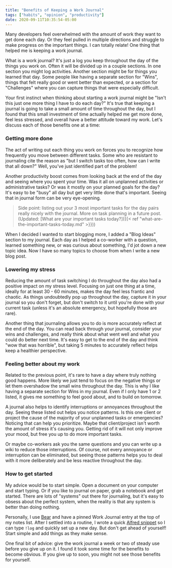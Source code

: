 ```yaml
---
title: "Benefits of Keeping a Work Journal"
tags: ["habits", "opinion", "productivity"]
date: 2020-09-11T10:35:54-05:00
---
```


Many developers feel overwhelmed with the amount of work they want to get done each day. Or they feel pulled in multiple directions and struggle to make progress on the important things. I can totally relate! One thing that helped me is keeping a work journal.

<!--more-->

What is a work journal? It's just a log you keep throughout the day of the things you work on. Often it will be divided up in a couple sections. In one section you might log activities. Another section might be for things you learned that day. Some people like having a separate section for "Wins", things that felt really good or went better than expected, or a section for "Challenges" where you can capture things that were especially difficult.

Your first instinct when thinking about starting a work journal might be "Isn't this just one more thing I have to do each day?" It's true that keeping a journal is going to take a small amount of time throughout the day, but I found that this small investment of time actually helped me get more done, feel less stressed, and overall have a better attitude toward my work. Let's discuss each of those benefits one at a time:

### Getting more done
The act of writing out each thing you work on forces you to recognize how frequently you move between different tasks. Some who are resistant to journaling cite the reason as "but I switch tasks too often, how can I write that all down?" Well, you've just identified part of the problem!

Another productivity boost comes from looking back at the end of the day and seeing where you spent your time. Was it all on unplanned activities or administrative tasks? Or was it mostly on your planned goals for the day? It's easy to be "busy" all day but get very little done that's important. Seeing that in journal form can be very eye-opening.

> Side point: listing out your 3 most important tasks for the day pairs really nicely with the journal. More on task planning in a future post. (Updated: [What are your important tasks today?]({{< ref "what-are-the-important-tasks-today.md" >}}))

When I decided I wanted to start blogging more, I added a "Blog Ideas" section to my journal. Each day as I helped a co-worker with a question, learned something new, or was curious about something, I'd jot down a new topic idea. Now I have so many topics to choose from when I write a new blog post.

### Lowering my stress
Reducing the amount of task switching I do throughout the day also had a positive impact on my stress level. Focusing on just one thing at a time, ideally for at least 30 - 60 minutes, makes the day feel less frantic and chaotic. As things undoubtedly pop up throughout the day, capture it in your journal so you don't forget, but don't switch to it until you're done with your current task (unless it's an absolute emergency, but hopefully those are rare).

Another thing that journaling allows you to do is more accurately reflect at the end of the day. You can read back through your journal, consider your wins and challenges, and really think about what went well and what you could do better next time. It's easy to get to the end of the day and think "wow that was horrible", but taking 5 minutes to accurately reflect helps keep a healthier perspective.

### Feeling better about my work
Related to the previous point, it's rare to have a day where truly nothing good happens. More likely we just tend to focus on the negative things or let them overshadow the small wins throughout the day. This is why I like having a separate section for Wins in my journal. Even if I only have 1 or 2 listed, it gives me something to feel good about, and to build on tomorrow.

A journal also helps to identify interruptions or annoyances throughout the day. Seeing these listed out helps you notice patterns. Is this one client or project the cause of the majority of your unplanned tasks or emergencies? Noticing that can help you prioritize. Maybe that client/project isn't worth the amount of stress it's causing you. Getting rid of it will not only improve your mood, but free you up to do more important tasks. 

Or maybe co-workers ask you the same questions and you can write up a wiki to reduce those interruptions. Of course, not every annoyance or interruption can be eliminated, but seeing those patterns helps you to deal with it more deliberately and be less reactive throughout the day.


### How to get started
My advice would be to start simple. Open a document on your computer and start typing. Or if you like to journal on paper, grab a notebook and get started. There are lots of "systems" out there for journaling, but it's easy to obsess about the perfect system, when the reality is that any system is better than doing nothing.

Personally, I use [Bear](https://bear.app/) and have a pinned Work Journal entry at the top of my notes list. After I settled into a routine, I wrote a quick [Alfred snippet](https://www.alfredapp.com/help/features/snippets/) so I can type `!log` and quickly set up a new day. But don't get ahead of yourself! Start simple and add things as they make sense.

One final bit of advice: give the work journal a week or two of steady use before you give up on it. I found it took some time for the benefits to become obvious. If you give up to soon, you might not see those benefits for yourself.